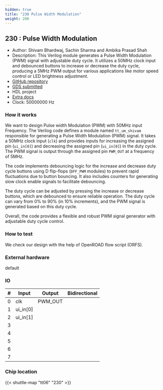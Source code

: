 ```yaml
---
hidden: true
title: "230 Pulse Width Modulation"
weight: 200
---
```


## 230 : Pulse Width Modulation

* Author: Shivam Bhardwaj, Sachin Sharma and Ambika Prasad Shah
* Description: This Verilog module generates a Pulse Width Modulation (PWM) signal with adjustable duty cycle. It utilizes a 50MHz clock input and debounced buttons to increase or decrease the duty cycle, producing a 5MHz PWM output for various applications like motor speed control or LED brightness adjustment.
* [GitHub repository](https://github.com/OnSachinSharma/tt06-verilog-PWM)
* [GDS submitted](https://github.com/OnSachinSharma/tt06-verilog-PWM/actions/runs/8650528686)
* HDL project
* [Extra docs]()
* Clock: 50000000 Hz

<!---

This file is used to generate your project datasheet. Please fill in the information below and delete any unused
sections.

You can also include images in this folder and reference them in the markdown. Each image must be less than
512 kb in size, and the combined size of all images must be less than 1 MB.
-->


### How it works

We want to design Pulse width Modulation (PWM) with 50MHz input Frequency.
The Verilog code defines a module named `tt_um_shivam` responsible for generating a Pulse Width Modulation (PWM) signal. It takes a 50MHz clock input (`clk`) and provides inputs for increasing the assigned pin (`ui_in[0]`) and decreasing the assigned pin (`ui_in[0]`) in the duty cycle. The PWM signal is output through the assigned pin `PWM_OUT` at a frequency of 5MHz.

The code implements debouncing logic for the increase and decrease duty cycle buttons using D flip-flops (`DFF_PWM` modules) to prevent rapid fluctuations due to button bouncing. It also includes counters for generating slow clock enable signals to facilitate debouncing.

The duty cycle can be adjusted by pressing the increase or decrease buttons, which are debounced to ensure reliable operation. The duty cycle can vary from 0% to 90% (in 10% increments), and the PWM signal is generated based on this duty cycle.

Overall, the code provides a flexible and robust PWM signal generator with adjustable duty cycle control.

### How to test

We check our design with the help of OpenROAD flow script (ORFS).

### External hardware

default


### IO

| #             | Input    | Output   | Bidirectional   |
| ------------- | -------- | -------- | --------------- |
| 0 | clk  | PWM_OUT  |      |
| 1 | ui_in[0]  |   |      |
| 2 | ui_in[1]  |   |      |
| 3 |   |   |      |
| 4 |   |   |      |
| 5 |   |   |      |
| 6 |   |   |      |
| 7 |   |   |      |


### Chip location

{{< shuttle-map "tt06" "230" >}}
